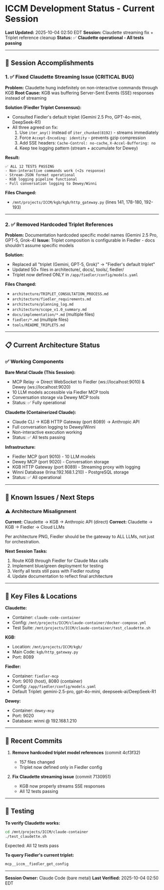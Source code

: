 # ICCM Development Status - Current Session

**Last Updated:** 2025-10-04 02:50 EDT
**Session:** Claudette streaming fix + Triplet reference cleanup
**Status:** ✅ **Claudette operational - All tests passing**

---

## 🎯 Session Accomplishments

### 1. ✅ Fixed Claudette Streaming Issue (CRITICAL BUG)

**Problem:** Claudette hung indefinitely on non-interactive commands through KGB
**Root Cause:** KGB was buffering Server-Sent Events (SSE) responses instead of streaming

**Solution (Fiedler Triplet Consensus):**
- Consulted Fiedler's default triplet (Gemini 2.5 Pro, GPT-4o-mini, DeepSeek-R1)
- All three agreed on fix:
  1. Use `iter_any()` instead of `iter_chunked(8192)` - streams immediately
  2. Force `Accept-Encoding: identity` - prevents gzip compression
  3. Add SSE headers: `Cache-Control: no-cache`, `X-Accel-Buffering: no`
  4. Keep tee logging pattern (stream + accumulate for Dewey)

**Result:**
```
✅ ALL 12 TESTS PASSING
- Non-interactive commands work (<2s response)
- Stream-JSON format operational
- KGB logging pipeline functional
- Full conversation logging to Dewey/Winni
```

**Files Changed:**
- `/mnt/projects/ICCM/kgb/kgb/http_gateway.py` (lines 141, 178-180, 192-193)

---

### 2. ✅ Removed Hardcoded Triplet References

**Problem:** Documentation hardcoded specific model names (Gemini 2.5 Pro, GPT-5, Grok-4)
**Issue:** Triplet composition is configurable in Fiedler - docs shouldn't assume specific models

**Solution:**
- Replaced all "triplet (Gemini, GPT-5, Grok)" → "Fiedler's default triplet"
- Updated 50+ files in architecture/, docs/, tools/, fiedler/
- Triplet now defined ONLY in `/app/fiedler/config/models.yaml`

**Files Changed:**
- `architecture/TRIPLET_CONSULTATION_PROCESS.md`
- `architecture/fiedler_requirements.md`
- `architecture/planning_log.md`
- `architecture/scope_v1.0_summary.md`
- `docs/implementation/*.md` (multiple files)
- `fiedler/*.md` (multiple files)
- `tools/README_TRIPLETS.md`

---

## 📋 Current Architecture Status

### ✅ Working Components

**Bare Metal Claude (This Session):**
- MCP Relay → Direct WebSocket to Fiedler (ws://localhost:9010) & Dewey (ws://localhost:9020)
- 10 LLM models accessible via Fiedler MCP tools
- Conversation storage via Dewey MCP tools
- Status: ✅ Fully operational

**Claudette (Containerized Claude):**
- Claude CLI → KGB HTTP Gateway (port 8089) → Anthropic API
- Full conversation logging to Dewey/Winni
- Non-interactive execution working
- Status: ✅ All tests passing

**Infrastructure:**
- Fiedler MCP (port 9010) - 10 LLM models
- Dewey MCP (port 9020) - Conversation storage
- KGB HTTP Gateway (port 8089) - Streaming proxy with logging
- Winni Database (Irina:192.168.1.210) - PostgreSQL storage
- Status: ✅ All operational

---

## 🔧 Known Issues / Next Steps

### ⚠️ Architecture Misalignment

**Current:** Claudette → KGB → Anthropic API (direct)
**Correct:** Claudette → KGB → Fiedler → Cloud LLMs

Per architecture PNG, Fiedler should be the gateway to ALL LLMs, not just for orchestration.

**Next Session Tasks:**
1. Route KGB through Fiedler for Claude Max calls
2. Implement blue/green deployment for testing
3. Verify all tests still pass with Fiedler routing
4. Update documentation to reflect final architecture

---

## 📁 Key Files & Locations

**Claudette:**
- Container: `claude-code-container`
- Config: `/mnt/projects/ICCM/claude-container/docker-compose.yml`
- Test Suite: `/mnt/projects/ICCM/claude-container/test_claudette.sh`

**KGB:**
- Location: `/mnt/projects/ICCM/kgb/`
- Main Code: `kgb/http_gateway.py`
- Port: 8089

**Fiedler:**
- Container: `fiedler-mcp`
- Port: 9010 (host), 8080 (container)
- Config: `/app/fiedler/config/models.yaml`
- Default Triplet: gemini-2.5-pro, gpt-4o-mini, deepseek-ai/DeepSeek-R1

**Dewey:**
- Container: `dewey-mcp`
- Port: 9020
- Database: winni @ 192.168.1.210

---

## 📝 Recent Commits

1. **Remove hardcoded triplet model references** (commit 4cf3f32)
   - 157 files changed
   - Triplet now defined only in Fiedler config

2. **Fix Claudette streaming issue** (commit 7130951)
   - KGB now properly streams SSE responses
   - All 12 tests passing

---

## 🧪 Testing

**To verify Claudette works:**
```bash
cd /mnt/projects/ICCM/claude-container
./test_claudette.sh
```

Expected: All 12 tests pass

**To query Fiedler's current triplet:**
```bash
mcp__iccm__fiedler_get_config
```

---

**Session Owner:** Claude Code (bare metal)
**Last Verified:** 2025-10-04 02:50 EDT
